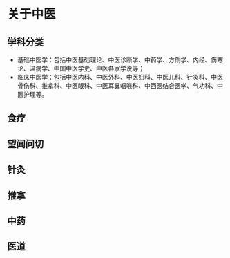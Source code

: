 # 关于中医

## 学科分类

- 基础中医学：包括中医基础理论、中医诊断学、中药学、方剂学、内经、伤寒论、温病学、中国中医学史、中医各家学说等；
- 临床中医学：包括中医内科、中医外科、中医妇科、中医儿科、针灸科、中医骨伤科、推拿科、中医眼科、中医耳鼻咽喉科、中西医结合医学、气功科、中医护理等。

## 食疗

## 望闻问切

## 针灸

## 推拿

## 中药

## 医道
